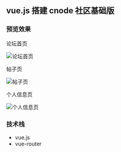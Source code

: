 ## vue.js 搭建 cnode 社区基础版

### 预览效果

论坛首页

![论坛首页](https://lalalazero.top/images/cnode1.jpeg)

帖子页

![帖子页](https://lalalazero.top/images/cnode2.jpeg)

个人信息页

![个人信息页](https://lalalazero.top/images/cnode3.jpeg)

### 技术栈

- vue.js
- vue-router

